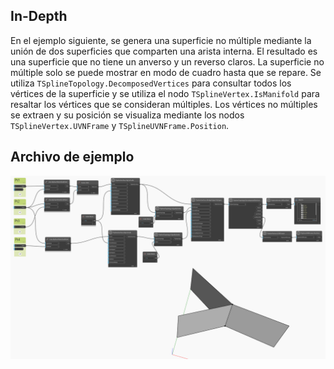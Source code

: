 ## In-Depth
En el ejemplo siguiente, se genera una superficie no múltiple mediante la unión de dos superficies que comparten una arista interna. El resultado es una superficie que no tiene un anverso y un reverso claros. La superficie no múltiple solo se puede mostrar en modo de cuadro hasta que se repare. Se utiliza `TSplineTopology.DecomposedVertices` para consultar todos los vértices de la superficie y se utiliza el nodo `TSplineVertex.IsManifold` para resaltar los vértices que se consideran múltiples. Los vértices no múltiples se extraen y su posición se visualiza mediante los nodos `TSplineVertex.UVNFrame` y `TSplineUVNFrame.Position`.


## Archivo de ejemplo

![Example](./Autodesk.DesignScript.Geometry.TSpline.TSplineVertex.IsManifold_img.jpg)
